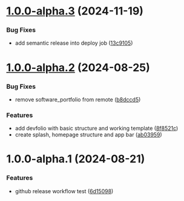 # [1.0.0-alpha.3](https://github.com/aaronginder/aaronginder.github.io/compare/v1.0.0-alpha.2...v1.0.0-alpha.3) (2024-11-19)


### Bug Fixes

* add semantic release into deploy job ([13c9105](https://github.com/aaronginder/aaronginder.github.io/commit/13c9105c8a46ff495768eae365b6f99946caa7d6))

# [1.0.0-alpha.2](https://github.com/aaronginder/aaronginder.github.io/compare/v1.0.0-alpha.1...v1.0.0-alpha.2) (2024-08-25)


### Bug Fixes

* remove software_portfolio from remote ([b8dccd5](https://github.com/aaronginder/aaronginder.github.io/commit/b8dccd5280d26e0d0318291935cd1251d88a91fe))


### Features

* add devfolio with basic structure and working template ([8f8521c](https://github.com/aaronginder/aaronginder.github.io/commit/8f8521c36c2547ee757684b59d2678c3b75b46c3))
* create splash, homepage structure and app bar ([ab03959](https://github.com/aaronginder/aaronginder.github.io/commit/ab03959587c642261244bc6365df73061a7425de))

# 1.0.0-alpha.1 (2024-08-21)


### Features

* github release workflow test ([6d15098](https://github.com/aaronginder/aaronginder.github.io/commit/6d150989d35ca47c4af6000d07e6e5f67d003ffe))
